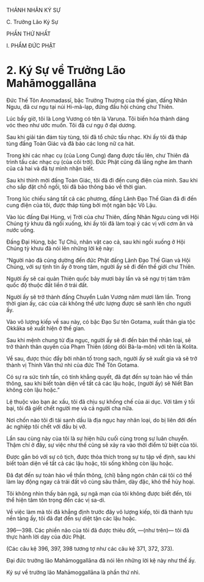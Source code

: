 THÁNH NHÂN KÝ SỰ

C. Trưởng Lão Ký Sự

PHẦN THỨ NHẤT

I. PHẨM ĐỨC PHẬT

# 2. Ký Sự về Trưởng Lão Mahāmoggallāna

Đức Thế Tôn Anomadassī, bậc Trưởng Thượng của thế gian, đấng Nhân Ngưu, đã cư ngụ tại núi Hi-mã-lạp, đứng đầu hội chúng chư Thiên.

Lúc bấy giờ, tôi là Long Vương có tên là Varuṇa. Tôi biến hóa thành dáng vóc theo như ước muốn. Tôi đã cư ngụ ở đại dương.

Sau khi giải tán đám tùy tùng, tôi đã tổ chức tấu nhạc. Khi ấy tôi đã tháp tùng đấng Toàn Giác và đã bảo các long nữ ca hát.

Trong khi các nhạc cụ (của Long Cung) đang được tấu lên, chư Thiên đã trình tấu các nhạc cụ (của cõi trời). Đức Phật cũng đã lắng nghe âm thanh của cả hai và đã tự mình nhận biết.

Sau khi thỉnh mời đấng Toàn Giác, tôi đã đi đến cung điện của mình. Sau khi cho sắp đặt chỗ ngồi, tôi đã bảo thông báo về thời gian.

Trong lúc chiếu sáng tất cả các phương, đấng Lãnh Đạo Thế Gian đã đi đến cung điện của tôi, được tháp tùng bởi một ngàn bậc Vô Lậu.

Vào lúc đấng Đại Hùng, vị Trời của chư Thiên, đấng Nhân Ngưu cùng với Hội Chúng tỳ khưu đã ngồi xuống, khi ấy tôi đã làm toại ý các vị với cơm ăn và nước uống.

Đấng Đại Hùng, bậc Tự Chủ, nhân vật cao cả, sau khi ngồi xuống ở Hội Chúng tỳ khưu đã nói lên những lời kệ này:

“Người nào đã cúng dường đến đức Phật đấng Lãnh Đạo Thế Gian và Hội Chúng, với sự tịnh tín ấy ở trong tâm, người ấy sẽ đi đến thế giới chư Thiên.

Người ấy sẽ cai quản Thiên quốc bảy mươi bảy lần và sẽ ngự trị tám trăm quốc độ thuộc đất liền ở trái đất.

Người ấy sẽ trở thành đấng Chuyển Luân Vương năm mươi lăm lần. Trong thời gian ấy, các của cải không thể ước lượng được sẽ sanh lên cho người ấy.

Vào vô lượng kiếp về sau này, có bậc Đạo Sư tên Gotama, xuất thân gia tộc Okkāka sẽ xuất hiện ở thế gian.

Sau khi mệnh chung từ địa ngục, người ấy sẽ đi đến bản thể nhân loại, sẽ trở thành thân quyến của Phạm Thiên (dòng dõi Bà-la-môn) với tên là Kolita.

Về sau, được thúc đẩy bởi nhân tố trong sạch, người ấy sẽ xuất gia và sẽ trở thành vị Thinh Văn thứ nhì của đức Thế Tôn Gotama.

Có sự ra sức tinh tấn, có tính khẳng quyết, đã đạt đến sự toàn hảo về thần thông, sau khi biết toàn diện về tất cả các lậu hoặc, (người ấy) sẽ Niết Bàn không còn lậu hoặc.”

Lệ thuộc vào bạn ác xấu, tôi đã chịu sự khống chế của ái dục. Với tâm ý tồi bại, tôi đã giết chết người mẹ và cả người cha nữa.

Nơi chốn nào tôi đi tái sanh dầu là địa ngục hay nhân loại, do bị liên đới đến ác nghiệp tôi chết với đầu bị vỡ.

Lần sau cùng này của tôi là sự hiện hữu cuối cùng trong sự luân chuyển. Thậm chí ở đây, sự việc như thế cũng sẽ xảy ra vào thời điểm tử biệt của tôi.

Được gắn bó với sự cô tịch, được thỏa thích trong sự tu tập về định, sau khi biết toàn diện về tất cả các lậu hoặc, tôi sống không còn lậu hoặc.

Đã đạt đến sự toàn hảo về thần thông, (chỉ) bằng ngón chân cái tôi có thể làm lay động ngay cả trái đất vô cùng sâu thẳm, dày đặc, khó thể hủy hoại.

Tôi không nhìn thấy bản ngã, sự ngã mạn của tôi không được biết đến, tôi thể hiện tâm tôn trọng đến các vị sa-di.

Về việc làm mà tôi đã khẳng định trước đây vô lượng kiếp, tôi đã thành tựu nền tảng ấy, tôi đã đạt đến sự diệt tận các lậu hoặc.

396—398. Các phiền não của tôi đã được thiêu đốt, ―(như trên)― tôi đã thực hành lời dạy của đức Phật.

(Các câu kệ 396, 397, 398 tương tợ như các câu kệ 371, 372, 373).

Đại đức trưởng lão Mahāmoggallāna đã nói lên những lời kệ này như thế ấy.

Ký sự về trưởng lão Mahāmoggallāna là phần thứ nhì.
